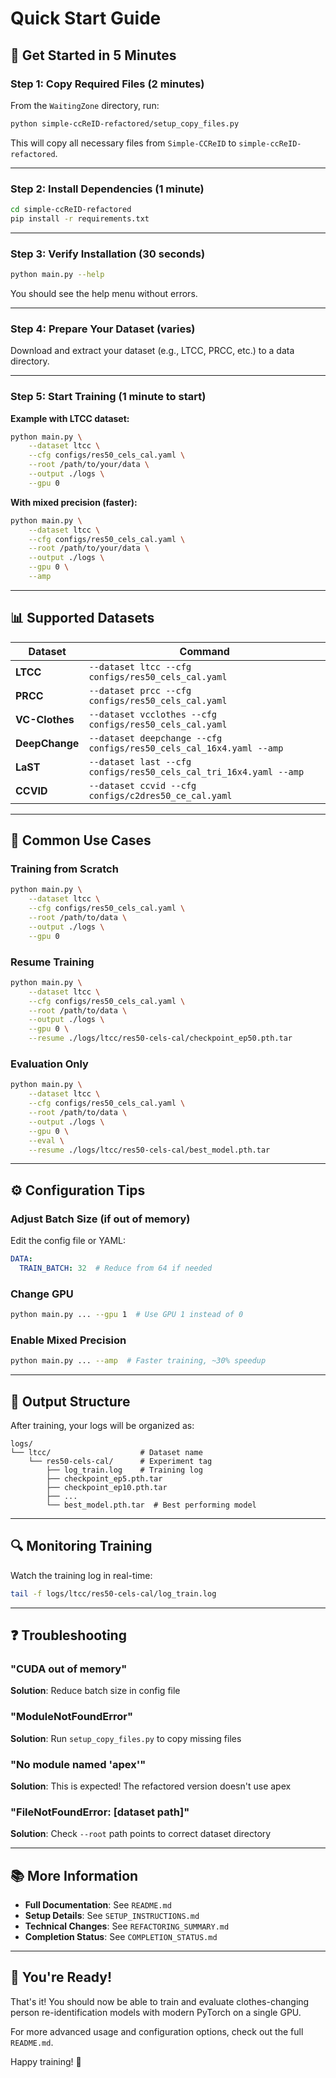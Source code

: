 # Quick Start Guide

## 🚀 Get Started in 5 Minutes

### Step 1: Copy Required Files (2 minutes)

From the `WaitingZone` directory, run:

```bash
python simple-ccReID-refactored/setup_copy_files.py
```

This will copy all necessary files from `Simple-CCReID` to `simple-ccReID-refactored`.

---

### Step 2: Install Dependencies (1 minute)

```bash
cd simple-ccReID-refactored
pip install -r requirements.txt
```

---

### Step 3: Verify Installation (30 seconds)

```bash
python main.py --help
```

You should see the help menu without errors.

---

### Step 4: Prepare Your Dataset (varies)

Download and extract your dataset (e.g., LTCC, PRCC, etc.) to a data directory.

---

### Step 5: Start Training (1 minute to start)

**Example with LTCC dataset:**

```bash
python main.py \
    --dataset ltcc \
    --cfg configs/res50_cels_cal.yaml \
    --root /path/to/your/data \
    --output ./logs \
    --gpu 0
```

**With mixed precision (faster):**

```bash
python main.py \
    --dataset ltcc \
    --cfg configs/res50_cels_cal.yaml \
    --root /path/to/your/data \
    --output ./logs \
    --gpu 0 \
    --amp
```

---

## 📊 Supported Datasets

| Dataset | Command |
|---------|---------|
| **LTCC** | `--dataset ltcc --cfg configs/res50_cels_cal.yaml` |
| **PRCC** | `--dataset prcc --cfg configs/res50_cels_cal.yaml` |
| **VC-Clothes** | `--dataset vcclothes --cfg configs/res50_cels_cal.yaml` |
| **DeepChange** | `--dataset deepchange --cfg configs/res50_cels_cal_16x4.yaml --amp` |
| **LaST** | `--dataset last --cfg configs/res50_cels_cal_tri_16x4.yaml --amp` |
| **CCVID** | `--dataset ccvid --cfg configs/c2dres50_ce_cal.yaml` |

---

## 🎯 Common Use Cases

### Training from Scratch

```bash
python main.py \
    --dataset ltcc \
    --cfg configs/res50_cels_cal.yaml \
    --root /path/to/data \
    --output ./logs \
    --gpu 0
```

### Resume Training

```bash
python main.py \
    --dataset ltcc \
    --cfg configs/res50_cels_cal.yaml \
    --root /path/to/data \
    --output ./logs \
    --gpu 0 \
    --resume ./logs/ltcc/res50-cels-cal/checkpoint_ep50.pth.tar
```

### Evaluation Only

```bash
python main.py \
    --dataset ltcc \
    --cfg configs/res50_cels_cal.yaml \
    --root /path/to/data \
    --output ./logs \
    --gpu 0 \
    --eval \
    --resume ./logs/ltcc/res50-cels-cal/best_model.pth.tar
```

---

## ⚙️ Configuration Tips

### Adjust Batch Size (if out of memory)

Edit the config file or YAML:

```yaml
DATA:
  TRAIN_BATCH: 32  # Reduce from 64 if needed
```

### Change GPU

```bash
python main.py ... --gpu 1  # Use GPU 1 instead of 0
```

### Enable Mixed Precision

```bash
python main.py ... --amp  # Faster training, ~30% speedup
```

---

## 📁 Output Structure

After training, your logs will be organized as:

```
logs/
└── ltcc/                    # Dataset name
    └── res50-cels-cal/      # Experiment tag
        ├── log_train.log    # Training log
        ├── checkpoint_ep5.pth.tar
        ├── checkpoint_ep10.pth.tar
        ├── ...
        └── best_model.pth.tar  # Best performing model
```

---

## 🔍 Monitoring Training

Watch the training log in real-time:

```bash
tail -f logs/ltcc/res50-cels-cal/log_train.log
```

---

## ❓ Troubleshooting

### "CUDA out of memory"
**Solution**: Reduce batch size in config file

### "ModuleNotFoundError"
**Solution**: Run `setup_copy_files.py` to copy missing files

### "No module named 'apex'"
**Solution**: This is expected! The refactored version doesn't use apex

### "FileNotFoundError: [dataset path]"
**Solution**: Check `--root` path points to correct dataset directory

---

## 📚 More Information

- **Full Documentation**: See `README.md`
- **Setup Details**: See `SETUP_INSTRUCTIONS.md`
- **Technical Changes**: See `REFACTORING_SUMMARY.md`
- **Completion Status**: See `COMPLETION_STATUS.md`

---

## 🎉 You're Ready!

That's it! You should now be able to train and evaluate clothes-changing person re-identification models with modern PyTorch on a single GPU.

For more advanced usage and configuration options, check out the full `README.md`.

Happy training! 🚀
